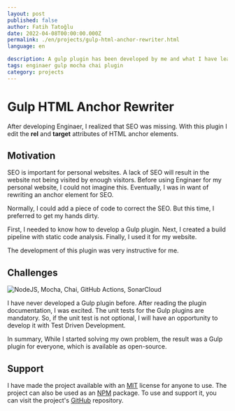 ```yaml
---
layout: post
published: false
author: Fatih Tatoğlu
date: 2022-04-08T00:00:00.000Z
permalink: ./en/projects/gulp-html-anchor-rewriter.html
language: en

description: A gulp plugin has been developed by me and what I have learned while developing.
tags: enginaer gulp mocha chai plugin
category: projects
---
```


# Gulp HTML Anchor Rewriter

After developing Enginaer, I realized that SEO was missing. With this plugin I edit the **rel** and **target** attributes of HTML anchor elements.

## Motivation

SEO is important for personal websites. A lack of SEO will result in the website not being visited by enough visitors. Before using Enginaer for my personal website, I could not imagine this. Eventually, I was in want of rewriting an anchor element for SEO.

Normally, I could add a piece of code to correct the SEO. But this time, I preferred to get my hands dirty.

First, I needed to know how to develop a Gulp plugin. Next, I created a build pipeline with static code analysis. Finally, I used it for my website.

The development of this plugin was very instructive for me.

## Challenges

![NodeJS, Mocha, Chai, GitHub Actions, SonarCloud](../image/gulp-html-anchor-rewriter_tech.png "Technologies used for the project")

I have never developed a Gulp plugin before. After reading the plugin documentation, I was excited. The unit tests for the Gulp plugins are mandatory. So, if the unit test is not optional, I will have an opportunity to develop it with Test Driven Development.

In summary, While I started solving my own problem, the result was a Gulp plugin for everyone, which is available as open-source.

## Support

I have made the project available with an [MIT](https://github.com/fatihtatoglu/gulp-html-anchor-rewriter/blob/master/LICENSE) license for anyone to use. The project can also be used as an [NPM](https://www.npmjs.com/package/gulp-html-anchor-rewriter) package. To use and support it, you can visit the project's [GitHub](https://github.com/fatihtatoglu/gulp-html-anchor-rewriter) repository.
